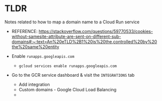 # TLDR

Notes related to how to map a domain name to a Cloud Run service

- REFERENCE: https://stackoverflow.com/questions/59770533/cookies-without-samesite-attribute-are-sent-on-different-sub-domains#:~:text=An%20eTLD%2B1%20is%20the,controlled%20by%20the%20same%20entity

- Enable `runapps.googleapis.com`
  - `gcloud services enable runapps.googleapis.com`

- Go to the GCR service dashboard & visit the `INTEGRATIONS` tab
  - Add integration
  - Custom domains - Google Cloud Load Balancing
  - 